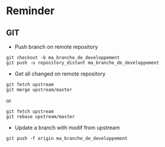 # Reminder

## GIT
* Push branch on remote repository 
```
git checkout -b ma_branche_de_developpement
git push -u repository_distant ma_branche_de_developpement
```

* Get all changed on remote repository
```
git fetch upstream
git merge upstream/master
```
or
```
git fetch upstream
git rebase upstream/master
```

* Update a branch with modif from upstream
```
git push -f origin ma_branche_de_developpement
```
